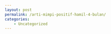 ```yaml
---
layout: post
permalink: /arti-mimpi-positif-hamil-4-bulan/
categories:
    - Uncategorized
---
```


